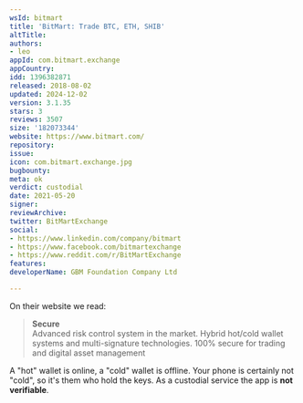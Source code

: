 ```yaml
---
wsId: bitmart
title: 'BitMart: Trade BTC, ETH, SHIB'
altTitle: 
authors:
- leo
appId: com.bitmart.exchange
appCountry: 
idd: 1396382871
released: 2018-08-02
updated: 2024-12-02
version: 3.1.35
stars: 3
reviews: 3507
size: '182073344'
website: https://www.bitmart.com/
repository: 
issue: 
icon: com.bitmart.exchange.jpg
bugbounty: 
meta: ok
verdict: custodial
date: 2021-05-20
signer: 
reviewArchive: 
twitter: BitMartExchange
social:
- https://www.linkedin.com/company/bitmart
- https://www.facebook.com/bitmartexchange
- https://www.reddit.com/r/BitMartExchange
features: 
developerName: GBM Foundation Company Ltd

---
```


On their website we read:

> **Secure**<br>
  Advanced risk control system in the market. Hybrid hot/cold wallet systems and
  multi-signature technologies. 100% secure for trading and digital asset
  management

A "hot" wallet is online, a "cold" wallet is offline. Your phone is certainly
not "cold", so it's them who hold the keys. As a custodial service the app is
**not verifiable**.
